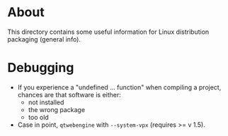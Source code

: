 # About
This directory contains some useful information for Linux distribution packaging (general info).

# Debugging

* If you experience a "undefined ... function" when compiling a project, chances are that software is either:
  * not installed
  * the wrong package
  * too old
* Case in point, `qtwebengine` with `--system-vpx` (requires >= v 1.5).

